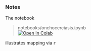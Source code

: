 
### Notes

The notebook

>  notebooks/onchocerciasis.ipynb<br><a href="https://colab.research.google.com/github/premodelling/mapping/blob/develop/notebooks/onchocerciasis.ipynb" target="_blank"><img src="https://colab.research.google.com/assets/colab-badge.svg" title="Open In Colab"></a>

illustrates mapping via ```r```

<br>
<br>

<br>
<br>

<br>
<br>

<br>
<br>
